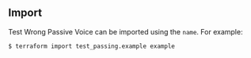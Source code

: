 ## Import

Test Wrong Passive Voice can be imported using the `name`. For example:

```
$ terraform import test_passing.example example
```
